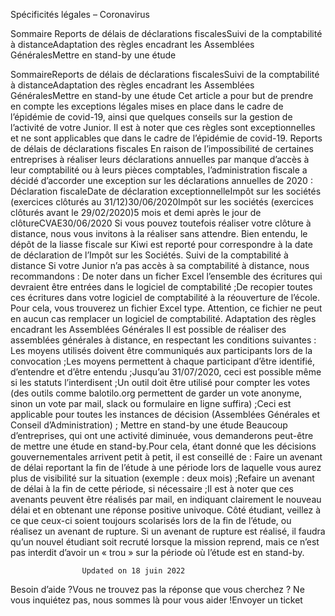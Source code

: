 



Spécificités légales – Coronavirus

Sommaire 
Reports de délais de déclarations fiscalesSuivi de la comptabilité à distanceAdaptation des règles encadrant les Assemblées GénéralesMettre en stand-by une étude



SommaireReports de délais de déclarations fiscalesSuivi de la comptabilité à distanceAdaptation des règles encadrant les Assemblées GénéralesMettre en stand-by une étude
Cet article a pour but de prendre en compte les exceptions légales mises en place dans le cadre de l’épidémie de covid-19, ainsi que quelques conseils sur la gestion de l’activité de votre Junior.
Il est à noter que ces règles sont exceptionnelles et ne sont applicables que dans le cadre de l’épidémie de covid-19.
Reports de délais de déclarations fiscales
En raison de l’impossibilité de certaines entreprises à réaliser leurs déclarations annuelles par manque d’accès à leur comptabilité ou à leurs pièces comptables, l’administration fiscale a décidé d’accorder une exception sur les déclarations annuelles de 2020 :
Déclaration fiscaleDate de déclaration exceptionnelleImpôt sur les sociétés (exercices clôturés au 31/12)30/06/2020Impôt sur les sociétés (exercices clôturés avant le 29/02/2020)5 mois et demi après le jour de clôtureCVAE30/06/2020
Si vous pouvez toutefois réaliser votre clôture à distance, nous vous invitons à la réaliser sans attendre.
Bien entendu, le dépôt de la liasse fiscale sur Kiwi est reporté pour correspondre à la date de déclaration de l’Impôt sur les Sociétés.
Suivi de la comptabilité à distance
Si votre Junior n’a pas accès à sa comptabilité à distance, nous recommandons :
De noter dans un ficher Excel l’ensemble des écritures qui devraient être entrées dans le logiciel de comptabilité ;De recopier toutes ces écritures dans votre logiciel de comptabilité à la réouverture de l’école.
Pour cela, vous trouverez un fichier Excel type.
Attention, ce fichier ne peut en aucun cas remplacer un logiciel de comptabilité.
Adaptation des règles encadrant les Assemblées Générales
Il est possible de réaliser des assemblées générales à distance, en respectant les conditions suivantes :
Les moyens utilisés doivent être communiqués aux participants lors de la convocation ;Les moyens permettent à chaque participant d’être identifié, d’entendre et d’être entendu ;Jusqu’au 31/07/2020, ceci est possible même si les statuts l’interdisent ;Un outil doit être utilisé pour compter les votes (des outils comme balotilo.org permettent de garder un vote anonyme, sinon un vote par mail, slack ou formulaire en ligne suffira) ;Ceci est applicable pour toutes les instances de décision (Assemblées Générales et Conseil d’Administration) ;
Mettre en stand-by une étude
Beaucoup d’entreprises, qui ont une activité diminuée, vous demanderons peut-être de mettre une étude en stand-by.Pour cela, étant donné que les décisions gouvernementales arrivent petit à petit, il est conseillé de :
Faire un avenant de délai reportant la fin de l’étude à une période lors de laquelle vous aurez plus de visibilité sur la situation (exemple : deux mois) ;Refaire un avenant de délai à la fin de cette période, si nécessaire ;Il est à noter que ces avenants peuvent être réalisés par mail, en indiquant clairement le nouveau délai et en obtenant une réponse positive univoque.
Côté étudiant, veillez à ce que ceux-ci soient toujours scolarisés lors de la fin de l’étude, ou réalisez un avenant de rupture. Si un avenant de rupture est réalisé, il faudra qu’un nouvel étudiant soit recruté lorsque la mission reprend, mais ce n’est pas interdit d’avoir un « trou » sur la période où l’étude est en stand-by.


					Updated on 18 juin 2022				


Besoin d’aide ?Vous ne trouvez pas la réponse que vous cherchez ? Ne vous inquiétez pas, nous sommes là pour vous aider !Envoyer un ticket

